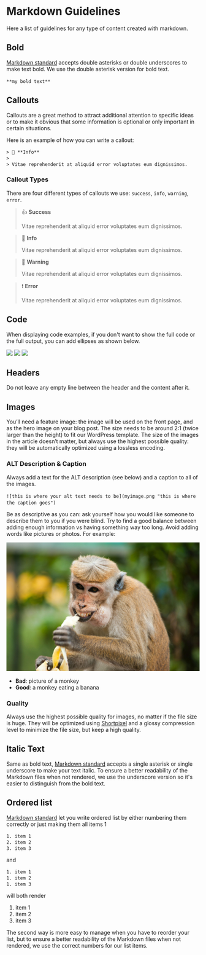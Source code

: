 # Markdown Guidelines

Here a list of guidelines for any type of content created with markdown.

## Bold
[Markdown standard](https://daringfireball.net/projects/markdown/) accepts double asterisks or double underscores to make text bold. We use the double asterisk version for bold text.

`**my bold text**`

## Callouts
Callouts are a great method to attract additional attention to specific ideas or to make it obvious that some information is optional or only important in certain situations.

Here is an example of how you can write a callout:

```
> 📘 **Info**
>
> Vitae reprehenderit at aliquid error voluptates eum dignissimos.
```
### Callout Types
There are four different types of callouts we use: `success`, `info`, `warning`, `error`.

> 👍 **Success**
>
> Vitae reprehenderit at aliquid error voluptates eum dignissimos.

> 📘 **Info**
>
> Vitae reprehenderit at aliquid error voluptates eum dignissimos.

> 🚧 **Warning**
>
> Vitae reprehenderit at aliquid error voluptates eum dignissimos.

> ❗ **Error**
>
> Vitae reprehenderit at aliquid error voluptates eum dignissimos.


## Code
When displaying code examples, if you don't want to show the full code or the full output, you can add ellipses as shown below.

![](../../img/code-top.png)
![](../../img/code-bottom.png)
![](../../img/code-top-bottom.png)

## Headers
Do not leave any empty line between the header and the content after it.

## Images
You’ll need a feature image: the image will be used on the front page, and as the hero image on your blog post. The size needs to be around 2:1 (twice larger than the height) to fit our WordPress template. The size of the images in the article doesn’t matter, but always use the highest possible quality: they will be automatically optimized using a lossless encoding.

### ALT Description & Caption
Always add a text for the ALT description (see below) and a caption to all of the images.

`![this is where your alt text needs to be](myimage.png "this is where the caption goes")`

Be as descriptive as you can: ask yourself how you would like someone to describe them to you if you were blind. Try to find a good balance between adding enough information vs having something way too long. Avoid adding words like pictures or photos. For example:

![](../../img/pexels-alexandr-podvalny-321552.jpg)
- **Bad**: picture of a monkey
- **Good**: a monkey eating a banana

### Quality
Always use the highest possible quality for images, no matter if the file size is huge. They will be optimized using [Shortpixel](https://shortpixel.com/online-image-compression) and a glossy compression level to minimize the file size, but keep a high quality.

## Italic Text
Same as bold text, [Markdown standard](https://daringfireball.net/projects/markdown/) accepts a single asterisk or single underscore to make your text italic. To ensure a better readability of the Markdown files when not rendered, we use the underscore version so it's easier to distinguish from the bold text.

## Ordered list
[Markdown standard](https://daringfireball.net/projects/markdown/) let you write ordered list by either numbering them correctly or just making them all items 1

```
1. item 1
2. item 2
3. item 3
```

and

```
1. item 1
1. item 2
1. item 3
```

will both render

1. item 1
2. item 2
3. item 3

The second way is more easy to manage when you have to reorder your list, but to ensure a better readability of the Markdown files when not rendered, we use the correct numbers for our list items.
